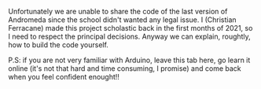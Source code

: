 Unfortunately we are unable to share the code of the last version of Andromeda since the school didn't wanted any legal issue.
I (Christian Ferracane) made this project scholastic back in the first months of 2021, so I need to respect the principal decisions.
Anyway we can explain, roughtly, how to build the code yourself.

P.S: if you are not very familiar with Arduino, leave this tab here, go learn it online (it's not that hard and time consuming, I promise) and come back when you feel confident enought!!
